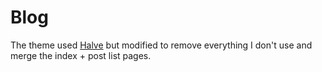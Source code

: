 # Blog

The theme used [Halve](https://github.com/TaylanTatli/Halve) but modified to remove everything I don't use and merge the index + post list pages.